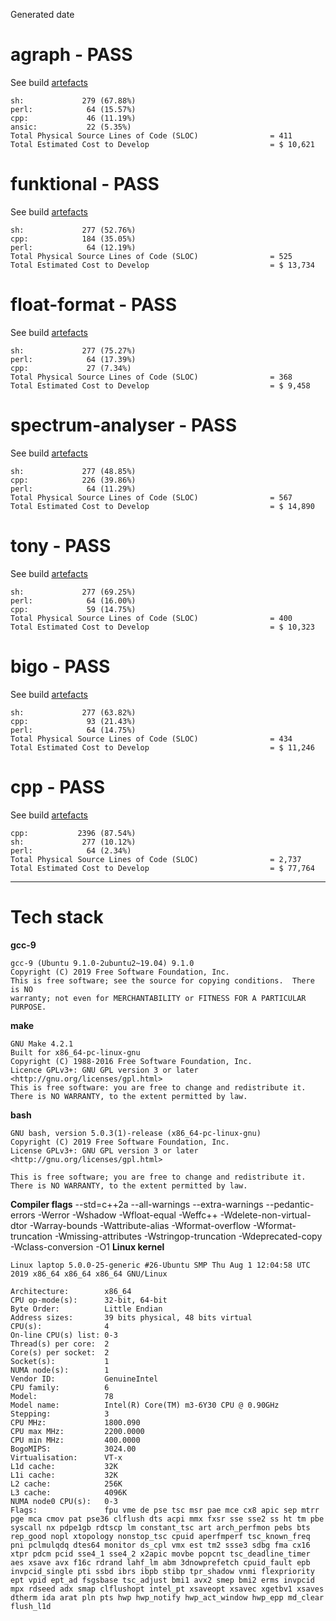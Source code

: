 Generated date
# agraph - PASS
See build [artefacts](artefacts/agraph)
```
sh:             279 (67.88%)
perl:            64 (15.57%)
cpp:             46 (11.19%)
ansic:           22 (5.35%)
Total Physical Source Lines of Code (SLOC)                = 411
Total Estimated Cost to Develop                           = $ 10,621
```

# funktional - PASS
See build [artefacts](artefacts/funktional)
```
sh:             277 (52.76%)
cpp:            184 (35.05%)
perl:            64 (12.19%)
Total Physical Source Lines of Code (SLOC)                = 525
Total Estimated Cost to Develop                           = $ 13,734
```

# float-format - PASS
See build [artefacts](artefacts/float-format)
```
sh:             277 (75.27%)
perl:            64 (17.39%)
cpp:             27 (7.34%)
Total Physical Source Lines of Code (SLOC)                = 368
Total Estimated Cost to Develop                           = $ 9,458
```

# spectrum-analyser - PASS
See build [artefacts](artefacts/spectrum-analyser)
```
sh:             277 (48.85%)
cpp:            226 (39.86%)
perl:            64 (11.29%)
Total Physical Source Lines of Code (SLOC)                = 567
Total Estimated Cost to Develop                           = $ 14,890
```

# tony - PASS
See build [artefacts](artefacts/tony)
```
sh:             277 (69.25%)
perl:            64 (16.00%)
cpp:             59 (14.75%)
Total Physical Source Lines of Code (SLOC)                = 400
Total Estimated Cost to Develop                           = $ 10,323
```

# bigo - PASS
See build [artefacts](artefacts/bigo)
```
sh:             277 (63.82%)
cpp:             93 (21.43%)
perl:            64 (14.75%)
Total Physical Source Lines of Code (SLOC)                = 434
Total Estimated Cost to Develop                           = $ 11,246
```

# cpp - PASS
See build [artefacts](artefacts/cpp)
```
cpp:           2396 (87.54%)
sh:             277 (10.12%)
perl:            64 (2.34%)
Total Physical Source Lines of Code (SLOC)                = 2,737
Total Estimated Cost to Develop                           = $ 77,764
```

---
# Tech stack
**gcc-9**
```
gcc-9 (Ubuntu 9.1.0-2ubuntu2~19.04) 9.1.0
Copyright (C) 2019 Free Software Foundation, Inc.
This is free software; see the source for copying conditions.  There is NO
warranty; not even for MERCHANTABILITY or FITNESS FOR A PARTICULAR PURPOSE.

```
**make**
```
GNU Make 4.2.1
Built for x86_64-pc-linux-gnu
Copyright (C) 1988-2016 Free Software Foundation, Inc.
Licence GPLv3+: GNU GPL version 3 or later <http://gnu.org/licenses/gpl.html>
This is free software: you are free to change and redistribute it.
There is NO WARRANTY, to the extent permitted by law.
```
**bash**
```
GNU bash, version 5.0.3(1)-release (x86_64-pc-linux-gnu)
Copyright (C) 2019 Free Software Foundation, Inc.
License GPLv3+: GNU GPL version 3 or later <http://gnu.org/licenses/gpl.html>

This is free software; you are free to change and redistribute it.
There is NO WARRANTY, to the extent permitted by law.
```
**Compiler flags**
--std=c++2a --all-warnings --extra-warnings --pedantic-errors -Werror -Wshadow -Wfloat-equal -Weffc++ -Wdelete-non-virtual-dtor -Warray-bounds -Wattribute-alias -Wformat-overflow -Wformat-truncation -Wmissing-attributes -Wstringop-truncation -Wdeprecated-copy -Wclass-conversion -O1
**Linux kernel**
```
Linux laptop 5.0.0-25-generic #26-Ubuntu SMP Thu Aug 1 12:04:58 UTC 2019 x86_64 x86_64 x86_64 GNU/Linux
```
```
Architecture:        x86_64
CPU op-mode(s):      32-bit, 64-bit
Byte Order:          Little Endian
Address sizes:       39 bits physical, 48 bits virtual
CPU(s):              4
On-line CPU(s) list: 0-3
Thread(s) per core:  2
Core(s) per socket:  2
Socket(s):           1
NUMA node(s):        1
Vendor ID:           GenuineIntel
CPU family:          6
Model:               78
Model name:          Intel(R) Core(TM) m3-6Y30 CPU @ 0.90GHz
Stepping:            3
CPU MHz:             1800.090
CPU max MHz:         2200.0000
CPU min MHz:         400.0000
BogoMIPS:            3024.00
Virtualisation:      VT-x
L1d cache:           32K
L1i cache:           32K
L2 cache:            256K
L3 cache:            4096K
NUMA node0 CPU(s):   0-3
Flags:               fpu vme de pse tsc msr pae mce cx8 apic sep mtrr pge mca cmov pat pse36 clflush dts acpi mmx fxsr sse sse2 ss ht tm pbe syscall nx pdpe1gb rdtscp lm constant_tsc art arch_perfmon pebs bts rep_good nopl xtopology nonstop_tsc cpuid aperfmperf tsc_known_freq pni pclmulqdq dtes64 monitor ds_cpl vmx est tm2 ssse3 sdbg fma cx16 xtpr pdcm pcid sse4_1 sse4_2 x2apic movbe popcnt tsc_deadline_timer aes xsave avx f16c rdrand lahf_lm abm 3dnowprefetch cpuid_fault epb invpcid_single pti ssbd ibrs ibpb stibp tpr_shadow vnmi flexpriority ept vpid ept_ad fsgsbase tsc_adjust bmi1 avx2 smep bmi2 erms invpcid mpx rdseed adx smap clflushopt intel_pt xsaveopt xsavec xgetbv1 xsaves dtherm ida arat pln pts hwp hwp_notify hwp_act_window hwp_epp md_clear flush_l1d
```
